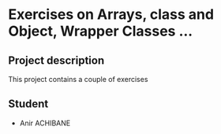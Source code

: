 # Exercises on Arrays, class and Object, Wrapper Classes ...

## Project description 

This project contains a couple of exercises 

## Student 

- Anir ACHIBANE
